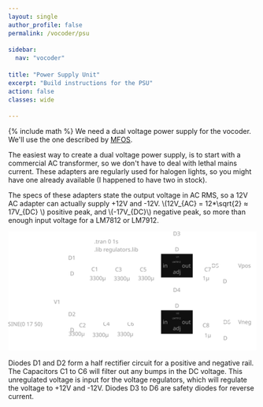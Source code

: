 ```yaml
---
layout: single
author_profile: false
permalink: /vocoder/psu

sidebar:
  nav: "vocoder"

title: "Power Supply Unit"
excerpt: "Build instructions for the PSU"
action: false
classes: wide

---
```

{% include math %}
We need a dual voltage power supply for the vocoder. We'll use the one described by [MFOS](http://musicfromouterspace.com/analogsynth_new/WALLWARTSUPPLY/WALLWARTSUPPLY.php).

The easiest way to create a dual voltage power supply, is to start with a commercial AC transformer, so we don't have to deal with lethal mains current. These adapters are regularly used for halogen lights, so you might have one already available (I happened to have two in stock).

The specs of these adapters state the output voltage in AC RMS, so a 12V AC adapter can actually supply +12V and -12V. \\(12V_{AC} = 12*\sqrt{2} ≈ 17V_{DC} \\) positive peak, and \\(-17V_{DC}\\) negative peak, so more than enough input voltage for a LM7812 or LM7912.

![](/assets/images/vocoder/psu.svg)

Diodes D1 and D2 form a half rectifier circuit for a positive and negative rail. The Capacitors C1 to C6 will filter out any bumps in the DC voltage. This unregulated voltage is input for the voltage regulators, which will regulate the voltage to +12V and -12V. Diodes D3 to D6 are safety diodes for reverse current.
